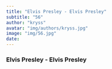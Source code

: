 ```yaml
---
title: "Elvis Presley - Elvis Presley"
subtitle: "56"
author: "kryss"
avatar: "img/authors/kryss.jpg"
image: "img/56.jpg"
date:
---
```


### Elvis Presley - Elvis Presley

